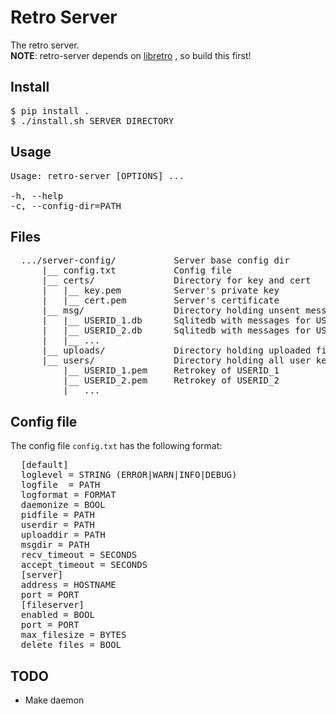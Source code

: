 # Retro Server
The retro server.<br>
**NOTE**: retro-server depends on 
<a href='https://github.com/lukwies/libretro'>libretro</a>
, so build this first!

## Install
<pre>
$ pip install .
$ ./install.sh SERVER_DIRECTORY
</pre>

## Usage
<pre>
Usage: retro-server [OPTIONS] ...

-h, --help
-c, --config-dir=PATH
</pre>

## Files
<pre>
  .../server-config/           Server base config dir
      |__ config.txt           Config file
      |__ certs/               Directory for key and cert
      |   |__ key.pem          Server's private key
      |   |__ cert.pem         Server's certificate
      |__ msg/                 Directory holding unsent messages
      |   |__ USERID_1.db      Sqlitedb with messages for USERID_1
      |   |__ USERID_2.db      Sqlitedb with messages for USERID_2
      |   |__ ...
      |__ uploads/             Directory holding uploaded files
      |__ users/               Directory holding all user keys
          |__ USERID_1.pem     Retrokey of USERID_1
          |__ USERID_2.pem     Retrokey of USERID_2
          |__ ...
</pre>

## Config file
The config file `config.txt` has the following format:
<pre>
  [default]
  loglevel = STRING (ERROR|WARN|INFO|DEBUG)
  logfile  = PATH
  logformat = FORMAT
  daemonize = BOOL
  pidfile = PATH
  userdir = PATH
  uploaddir = PATH
  msgdir = PATH
  recv_timeout = SECONDS
  accept_timeout = SECONDS
  [server]
  address = HOSTNAME
  port = PORT
  [fileserver]
  enabled = BOOL
  port = PORT
  max_filesize = BYTES
  delete_files = BOOL
</pre>


## TODO
- Make daemon
